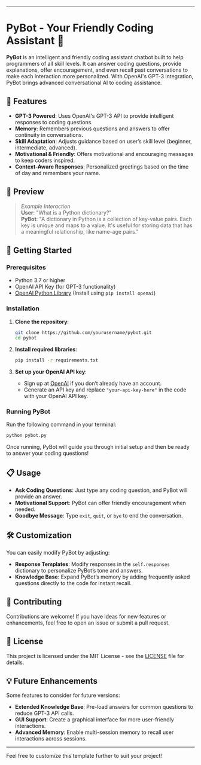 

---

# PyBot - Your Friendly Coding Assistant 🤖

**PyBot** is an intelligent and friendly coding assistant chatbot built to help programmers of all skill levels. It can answer coding questions, provide explanations, offer encouragement, and even recall past conversations to make each interaction more personalized. With OpenAI's GPT-3 integration, PyBot brings advanced conversational AI to coding assistance.

## 🌟 Features

- **GPT-3 Powered**: Uses OpenAI's GPT-3 API to provide intelligent responses to coding questions.
- **Memory**: Remembers previous questions and answers to offer continuity in conversations.
- **Skill Adaptation**: Adjusts guidance based on user’s skill level (beginner, intermediate, advanced).
- **Motivational & Friendly**: Offers motivational and encouraging messages to keep coders inspired.
- **Context-Aware Responses**: Personalized greetings based on the time of day and remembers your name.
  
## 📸 Preview

> *Example Interaction*  
> **User**: "What is a Python dictionary?"  
> **PyBot**: "A dictionary in Python is a collection of key-value pairs. Each key is unique and maps to a value. It's useful for storing data that has a meaningful relationship, like name-age pairs."

## 🚀 Getting Started

### Prerequisites

- Python 3.7 or higher
- OpenAI API Key (for GPT-3 functionality)
- [OpenAI Python Library](https://pypi.org/project/openai/) (Install using `pip install openai`)

### Installation

1. **Clone the repository**:
   ```bash
   git clone https://github.com/yourusername/pybot.git
   cd pybot
   ```

2. **Install required libraries**:
   ```bash
   pip install -r requirements.txt
   ```

3. **Set up your OpenAI API key**:
   - Sign up at [OpenAI](https://beta.openai.com/signup/) if you don’t already have an account.
   - Generate an API key and replace `"your-api-key-here"` in the code with your OpenAI API key.

### Running PyBot

Run the following command in your terminal:

```bash
python pybot.py
```

Once running, PyBot will guide you through initial setup and then be ready to answer your coding questions!

## 📋 Usage

- **Ask Coding Questions**: Just type any coding question, and PyBot will provide an answer.
- **Motivational Support**: PyBot can offer friendly encouragement when needed.
- **Goodbye Message**: Type `exit`, `quit`, or `bye` to end the conversation.

## 🛠️ Customization

You can easily modify PyBot by adjusting:

- **Response Templates**: Modify responses in the `self.responses` dictionary to personalize PyBot’s tone and answers.
- **Knowledge Base**: Expand PyBot’s memory by adding frequently asked questions directly to the code for instant recall.

## 🤖 Contributing

Contributions are welcome! If you have ideas for new features or enhancements, feel free to open an issue or submit a pull request.

## 📜 License

This project is licensed under the MIT License - see the [LICENSE](LICENSE) file for details.

## 💡 Future Enhancements

Some features to consider for future versions:

- **Extended Knowledge Base**: Pre-load answers for common questions to reduce GPT-3 API calls.
- **GUI Support**: Create a graphical interface for more user-friendly interactions.
- **Advanced Memory**: Enable multi-session memory to recall user interactions across sessions.

---

Feel free to customize this template further to suit your project!
